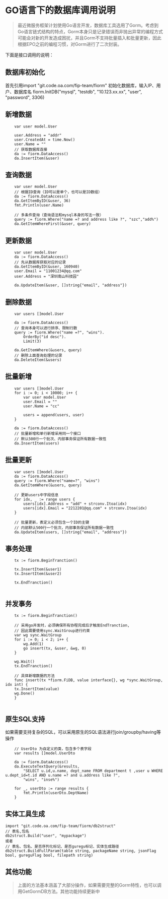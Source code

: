 # GO语言下的数据库调用说明

> 最近微服务框架计划使用Go语言开发，数据库工具选用了Gorm。考虑到Go语言链式结构的特点，Gorm本身只是记录错误而非抛出异常的编程方式可能会对新的开发造成困扰，并且Gorm不支持批量插入和批量更新，因此根据EPO之前的编程习惯，对Gorm进行了二次封装。

下面是接口调用的说明：

## 数据库初始化
首先引用import "git.code.oa.com/fip-team/fiorm"
初始化数据库，输入IP、用户、数据库名
fiorm.InitDB("mysql", "testdb", "10.123.xx.xx", "user", "password", 3306)

## 新增数据
```
	var user model.User

	user.Address = "addr"
	user.CreatedAt = time.Now()
	user.Name = ""
	// 获取数据库连接
	da := fiorm.DataAccess()
	da.InsertItem(&user)
```

## 查询数据
```
	var user model.User
	// 根据ID查询（ID可以是单个，也可以是ID数组）
	da := fiorm.DataAccess()
	da.GetItemByID(&user, 36)
	fmt.Println(user.Name)
	
	// 多条件查询（查询语法和mysql本身的写法一致）
	query := fiorm.Where("name =? and address like ?", "szc","add%")
	da.GetItemWhereFirst(&user, query)
```

## 更新数据
```
	var user model.User
	da := fiorm.DataAccess()
	// 先从数据库获取对应的记录
	da.GetItemByID(&user, 160940)
	user.Email = "11001234@qq.com"
	user.Address = "深圳南山科技园"

	da.UpdateItem(&user, []string{"email", "address"})
```

## 删除数据
```
	var users []model.User

	da := fiorm.DataAccess()
	// 查询本身可以进行排序、限制行数
	query := fiorm.Where("name =?", "wins").
		OrderBy("id desc").
		Limit(3)
	
	da.GetItemWhere(&users, query)
	// 删除上面查询处理的记录
	da.DeleteItem(&users)
```

## 批量新增
```
	var users []model.User
	for i := 0; i < 10000; i++ {
		var user model.User
		user.Email = ""
		user.Name = "cc"
		
		users = append(users, user)
	}

	da := fiorm.DataAccess()
	// 批量新增和单行新增采用同一个接口
	// 默认500行一个批次、内部事务保证所有数据一致性
	da.InsertItem(users)
```

## 批量更新
```
	var users []model.User
	da := fiorm.DataAccess()
	query := fiorm.Where("name=?", "wins")
	da.GetItemWhere(&users, query)
	
	// 更新users中字段信息
	for idx, _ := range users {
		users[idx].Address = "add" + strconv.Itoa(idx)
		users[idx].Email = "2212201@qq.com" + strconv.Itoa(idx)
	}

	// 批量更新，表定义必须包含一个ID的主键
	// 内部默认500行一个批次，内部事务保证所有数据一致性
	da.UpdateItem(users, []string{"email", "address"})
```

## 事务处理
```
	tx := fiorm.BeginTranction()
	
	tx.InsertItem(&user1)
	tx.InsertItem(&user2)
	
	tx.EndTranction()
	
```

## 并发事务
```
	tx := fiorm.BeginTranction()

	// 采用go并发时，必须确保所有协程完成后才触发EndTranction,
	// 因此需要使用sync.WaitGroup进行约束
	var wg sync.WaitGroup
	for i := 0; i < 2; i++ {
		wg.Add(1)
		go insert(tx, &user, &wg, 0)
	}

	wg.Wait()
	tx.EndTranction()
	
	// 具体新增数据的方法
	func insert(tx *fiorm.FiDB, value interface{}, wg *sync.WaitGroup, idx int) {
	tx.InsertItem(value)
	wg.Done()
	}
	
```

## 原生SQL支持
如果需要支持复杂的SQL，可以采用原生的SQL语法进行join/groupby/having等操作
```
	// UserDto 为自定义的类，包含多个表字段
	var results []model.UserDto
	
	da := fiorm.DataAccess()
	da.ExecuteTextQuery(&results,
		"SELECT u.id,u.name, dept_name FROM department t ,user u WHERE u.dept_id=t.id AND u.name =? and u.address like ?",
		"wins", "inse%")
	
	for _, userDto := range results {
		fmt.Println(userDto.DeptName)
	}
```

## 实体工具生成

```golang
import "git.code.oa.com/fip-team/fiorm/db2struct"
// 表名,包名
db2struct.Build("user", "mypackage")
或者
// 表名、包名、是否序列化标记、是否guregu标记、实体生成路径
db2struct.BuildFullParam(table string, packageName string, jsonFlag bool, gureguFlag bool, filepath string)
```

## 其他功能
> 上面的方法基本涵盖了大部分操作，如果需要完整的Gorm特性，也可以调用GetGormDB方法。其他功能持续更新中